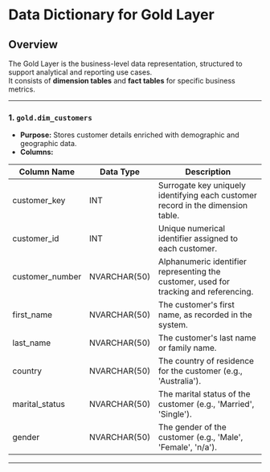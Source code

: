 # Data Dictionary for Gold Layer

## Overview
The Gold Layer is the business-level data representation, structured to support analytical and reporting use cases.  
It consists of **dimension tables** and **fact tables** for specific business metrics.

---

### 1. `gold.dim_customers`

- **Purpose:** Stores customer details enriched with demographic and geographic data.  
- **Columns:**

| Column Name     | Data Type       | Description                                                                 |
|-----------------|-----------------|------------------------------------------------------------------------------|
| customer_key    | INT             | Surrogate key uniquely identifying each customer record in the dimension table. |
| customer_id     | INT             | Unique numerical identifier assigned to each customer.                       |
| customer_number | NVARCHAR(50)    | Alphanumeric identifier representing the customer, used for tracking and referencing. |
| first_name      | NVARCHAR(50)    | The customer's first name, as recorded in the system.                        |
| last_name       | NVARCHAR(50)    | The customer's last name or family name.                                     |
| country         | NVARCHAR(50)    | The country of residence for the customer (e.g., 'Australia').               |
| marital_status  | NVARCHAR(50)    | The marital status of the customer (e.g., 'Married', 'Single').              |
| gender          | NVARCHAR(50)    | The gender of the customer (e.g., 'Male', 'Female', 'n/a').                  |

---

